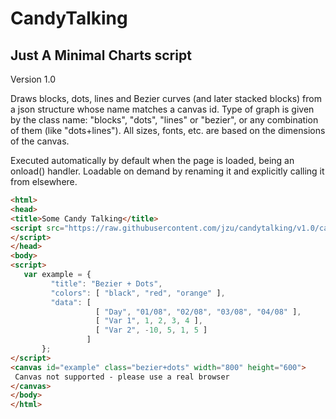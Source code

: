 CandyTalking
============

Just A Minimal Charts script
----------------------------

Version 1.0

Draws blocks, dots, lines and Bezier curves (and later stacked blocks)
from a json structure whose name matches a canvas id. Type of graph is
given by the class name: "blocks", "dots", "lines" or "bezier", or any
combination of them (like "dots+lines"). All sizes, fonts, etc. are 
based on the dimensions of the canvas. 

Executed automatically by default when the page is loaded, being an 
onload() handler. Loadable on demand by renaming it and explicitly 
calling it from elsewhere.


```html
<html>
<head>
<title>Some Candy Talking</title>
<script src="https://raw.githubusercontent.com/jzu/candytalking/v1.0/candytalking.js">
</script>
</head>
<body>
<script>
   var example = {
         "title": "Bezier + Dots",
         "colors": [ "black", "red", "orange" ],
         "data": [
                   [ "Day", "01/08", "02/08", "03/08", "04/08" ],
                   [ "Var 1", 1, 2, 3, 4 ],
                   [ "Var 2", -10, 5, 1, 5 ]
                 ]
       };
</script>
<canvas id="example" class="bezier+dots" width="800" height="600">
 Canvas not supported - please use a real browser
</canvas>
</body>
</html>
```

